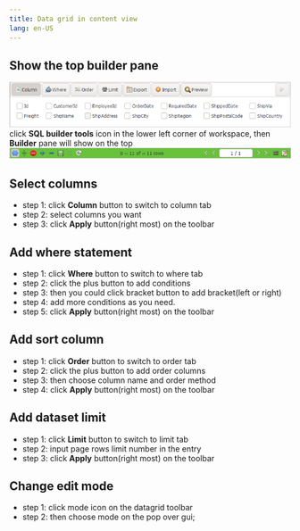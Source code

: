 ```yaml
---
title: Data grid in content view
lang: en-US
---
```


## Show the top builder pane
![Datagrid Builder](../images/kangaroo-grid-builder.png)
click __SQL builder tools__ icon in the lower left corner of workspace, then __Builder__ pane will show on the top
![Datagrid toolbar](../images/kangaroo-grid-toolbar.png)

## Select columns
- step 1: click __Column__ button to switch to column tab
- step 2: select columns you want
- step 3: click __Apply__ button(right most) on the toolbar

## Add where statement
- step 1: click __Where__ button to switch to where tab
- step 2: click the plus button to add conditions
- step 3: then you could click bracket button to add bracket(left or right)
- step 4: add more conditions as you need.
- step 5: click __Apply__ button(right most) on the toolbar

## Add sort column
- step 1: click __Order__ button to switch to order tab
- step 2: click the plus button to add order columns
- step 3: then choose column name and order method
- step 4: click __Apply__ button(right most) on the toolbar

## Add dataset limit
- step 1: click __Limit__ button to switch to limit tab
- step 2: input page rows limit number in the entry
- step 3: click __Apply__ button(right most) on the toolbar

## Change edit mode
- step 1: click mode icon on the datagrid toolbar
- step 2: then choose mode on the pop over gui;


<Vssue :issue-id="9" :title="$title" />
